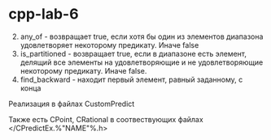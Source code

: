 # cpp-lab-6
2. any_of - возвращает true, если хотя бы один из элементов диапазона
удовлетворяет некоторому предикату. Иначе false
6. is_partitioned - возвращает true, если в диапазоне есть элемент, делящий все
элементы на удовлетворяющие и не удовлетворяющие некоторому предикату.
Иначе false.
8. find_backward - находит первый элемент, равный заданному, с конца

Реализация в файлах CustomPredict

Также есть CPoint, CRational в соотвествующих файлах </CPredictEx.%"NAME"%.h>
